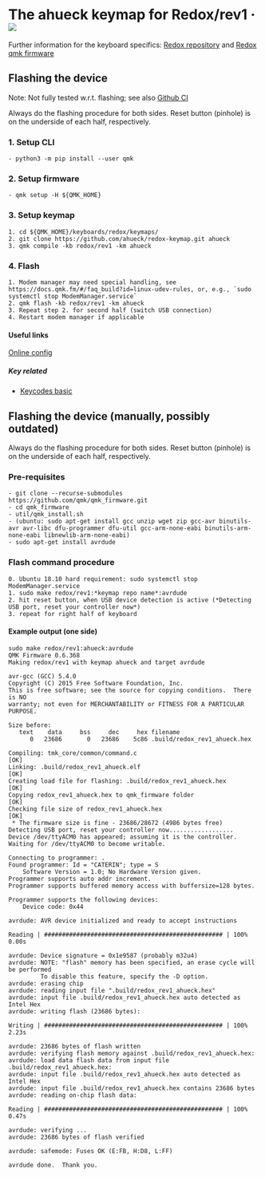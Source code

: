 # The ahueck keymap for Redox/rev1 &middot; ![](https://github.com/ahueck/redox-keymap/workflows/Keymap-CI/badge.svg?branch=master)

Further information for the keyboard specifics: [Redox repository](https://github.com/mattdibi/redox-keyboard) and [Redox qmk firmware](https://github.com/qmk/qmk_firmware/tree/master/keyboards/redox)

## Flashing the device
Note: Not fully tested w.r.t. flashing; see also [Github CI](.github/workflows/basic-ci.yml)

Always do the flashing procedure for both sides.
Reset button (pinhole) is on the underside of each half, respectively.

### 1. Setup CLI
    - python3 -m pip install --user qmk

### 2. Setup firmware
    - qmk setup -H ${QMK_HOME}

### 3. Setup keymap
    1. cd ${QMK_HOME}/keyboards/redox/keymaps/
    2. git clone https://github.com/ahueck/redox-keymap.git ahueck
    3. qmk compile -kb redox/rev1 -km ahueck

### 4. Flash
    1. Modem manager may need special handling, see https://docs.qmk.fm/#/faq_build?id=linux-udev-rules, or, e.g., `sudo systemctl stop ModemManager.service`
    2. qmk flash -kb redox/rev1 -km ahueck
    3. Repeat step 2. for second half (switch USB connection)
    4. Restart modem manager if applicable


#### Useful links
[Online config](https://config.qmk.fm/#/redox/rev1/LAYOUT)
 
##### Key related
- [Keycodes basic](https://docs.qmk.fm/#/keycodes)


## Flashing the device (manually, possibly outdated)
Always do the flashing procedure for both sides.
Reset button (pinhole) is on the underside of each half, respectively.

### Pre-requisites 
    - git clone --recurse-submodules https://github.com/qmk/qmk_firmware.git
    - cd qmk_firmware
    - util/qmk_install.sh
    - (ubuntu: sudo apt-get install gcc unzip wget zip gcc-avr binutils-avr avr-libc dfu-programmer dfu-util gcc-arm-none-eabi binutils-arm-none-eabi libnewlib-arm-none-eabi)
    - sudo apt-get install avrdude

### Flash command procedure
    0. Ubuntu 18.10 hard requirement: sudo systemctl stop ModemManager.service
    1. sudo make redox/rev1:*keymap repo name*:avrdude
    2. hit reset button, when USB device detection is active (*Detecting USB port, reset your controller now*)
    3. repeat for right half of keyboard 

#### Example output (one side)
    sudo make redox/rev1:ahueck:avrdude
    QMK Firmware 0.6.368
    Making redox/rev1 with keymap ahueck and target avrdude

    avr-gcc (GCC) 5.4.0
    Copyright (C) 2015 Free Software Foundation, Inc.
    This is free software; see the source for copying conditions.  There is NO
    warranty; not even for MERCHANTABILITY or FITNESS FOR A PARTICULAR PURPOSE.

    Size before:
       text	   data	    bss	    dec	    hex	filename
          0	  23686	      0	  23686	   5c86	.build/redox_rev1_ahueck.hex

    Compiling: tmk_core/common/command.c                                                                [OK]
    Linking: .build/redox_rev1_ahueck.elf                                                               [OK]
    Creating load file for flashing: .build/redox_rev1_ahueck.hex                                       [OK]
    Copying redox_rev1_ahueck.hex to qmk_firmware folder                                                [OK]
    Checking file size of redox_rev1_ahueck.hex                                                         [OK]
     * The firmware size is fine - 23686/28672 (4986 bytes free)
    Detecting USB port, reset your controller now..................
    Device /dev/ttyACM0 has appeared; assuming it is the controller.
    Waiting for /dev/ttyACM0 to become writable.

    Connecting to programmer: .
    Found programmer: Id = "CATERIN"; type = S
        Software Version = 1.0; No Hardware Version given.
    Programmer supports auto addr increment.
    Programmer supports buffered memory access with buffersize=128 bytes.

    Programmer supports the following devices:
        Device code: 0x44

    avrdude: AVR device initialized and ready to accept instructions

    Reading | ################################################## | 100% 0.00s

    avrdude: Device signature = 0x1e9587 (probably m32u4)
    avrdude: NOTE: "flash" memory has been specified, an erase cycle will be performed
             To disable this feature, specify the -D option.
    avrdude: erasing chip
    avrdude: reading input file ".build/redox_rev1_ahueck.hex"
    avrdude: input file .build/redox_rev1_ahueck.hex auto detected as Intel Hex
    avrdude: writing flash (23686 bytes):

    Writing | ################################################## | 100% 2.23s

    avrdude: 23686 bytes of flash written
    avrdude: verifying flash memory against .build/redox_rev1_ahueck.hex:
    avrdude: load data flash data from input file .build/redox_rev1_ahueck.hex:
    avrdude: input file .build/redox_rev1_ahueck.hex auto detected as Intel Hex
    avrdude: input file .build/redox_rev1_ahueck.hex contains 23686 bytes
    avrdude: reading on-chip flash data:

    Reading | ################################################## | 100% 0.47s

    avrdude: verifying ...
    avrdude: 23686 bytes of flash verified

    avrdude: safemode: Fuses OK (E:FB, H:D8, L:FF)

    avrdude done.  Thank you.
